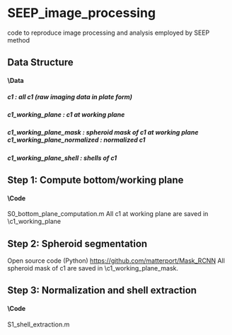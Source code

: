 # SEEP_image_processing
code to reproduce image processing and analysis employed by SEEP method

## Data Structure
#### \Data
##### c1 : all c1 (raw imaging data in plate form)
##### c1_working_plane : c1 at working plane
##### c1_working_plane_mask : spheroid mask of c1 at working plane c1_working_plane_normalized : normalized c1
##### c1_working_plane_shell : shells of c1

## Step 1: Compute bottom/working plane
#### \Code
S0_bottom_plane_computation.m
All c1 at working plane are saved in \c1_working_plane

## Step 2: Spheroid segmentation
Open source code (Python) https://github.com/matterport/Mask_RCNN
All spheroid mask of c1 are saved in \c1_working_plane_mask.

## Step 3: Normalization and shell extraction
#### \Code
S1_shell_extraction.m
